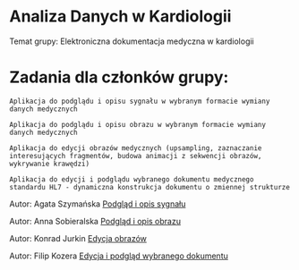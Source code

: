 # Analiza Danych w Kardiologii
Temat grupy: Elektroniczna dokumentacja medyczna w kardiologii 

# Zadania dla członków grupy:
    Aplikacja do podglądu i opisu sygnału w wybranym formacie wymiany danych medycznych

    Aplikacja do podglądu i opisu obrazu w wybranym formacie wymiany danych medycznych

    Aplikacja do edycji obrazów medycznych (upsampling, zaznaczanie interesujących fragmentów, budowa animacji z sekwencji obrazów, wykrywanie krawędzi)

    Aplikacja do edycji i podglądu wybranego dokumentu medycznego standardu HL7 - dynamiczna konstrukcja dokumentu o zmiennej strukturze

    
Autor: Agata Szymańska
[Podgląd i opis sygnału](https://github.com/Konraods/ADK/tree/Agata)

Autor: Anna Sobieralska
[Podgląd i opis obrazu](https://github.com/Konraods/ADK/tree/Podgl%C4%85d-i-opis-obrazu)

Autor: Konrad Jurkin
[Edycja obrazów](https://github.com/Konraods/ADK/tree/Konrad)

Autor: Filip Kozera
[Edycja i podgląd wybranego dokumentu](https://github.com/Konraods/ADK/tree/Filip)
